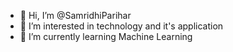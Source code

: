 - 👋 Hi, I’m @SamridhiParihar
- 👀 I’m interested in technology and it's application
- 🌱 I’m currently learning Machine Learning 


<!---
SamridhiParihar/SamridhiParihar is a ✨ special ✨ repository because its `README.md` (this file) appears on your GitHub profile.
You can click the Preview link to take a look at your changes.
--->
